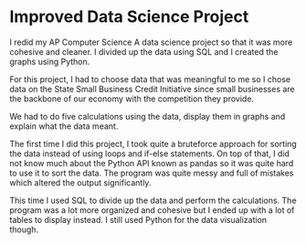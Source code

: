# Improved Data Science Project
I redid my AP Computer Science A data science project so that it was more cohesive and cleaner. 
I divided up the data using SQL and I created the graphs using Python. 

For this project, I had to choose data that was meaningful to me so I chose data on the State Small Business Credit Initiative since small businesses are the backbone of our 
economy with the competition they provide. 

We had to do five calculations using the data, display them in graphs and explain what the data meant. 

The first time I did this project, I took quite a bruteforce approach for sorting the data instead of using loops and if-else statements. On top of that, I did not know much about the Python API known as pandas so it was quite hard to use it to sort the data. The program was quite messy and full of mistakes which altered the output significantly. 

This time I used SQL to divide up the data and perform the calculations. The program was a lot more organized and cohesive but I ended up with a lot of tables to display instead. I still used Python for the data visualization though. 


